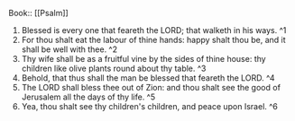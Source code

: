  Book:: [[Psalm]]
 1. Blessed is every one that feareth the LORD; that walketh in his ways. ^1
 2. For thou shalt eat the labour of thine hands: happy shalt thou be, and it shall be well with thee. ^2
 3. Thy wife shall be as a fruitful vine by the sides of thine house: thy children like olive plants round about thy table. ^3
 4. Behold, that thus shall the man be blessed that feareth the LORD. ^4
 5. The LORD shall bless thee out of Zion: and thou shalt see the good of Jerusalem all the days of thy life. ^5
 6. Yea, thou shalt see thy children's children, and peace upon Israel. ^6
